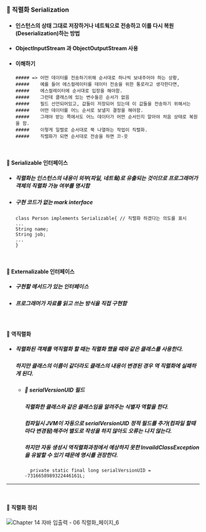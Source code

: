 ### :pushpin: 직렬화 Serialization
* #### 인스턴스의 상태 그대로 저장하거나 네트웍으로 전송하고 이를 다시 복원(Deserialization)하는 방법
* #### ObjectInputStream 과 ObjectOutputStream 사용
* #### 이해하기
      ##### => 어떤 데이터를 전송하기위해 순서대로 하나씩 보내주어야 하는 상황,
      #####    예를 들어 에스컬레이터를 데이터 전송을 위한 통로라고 생각한다면,
      #####    에스컬레이터에 순서대로 입장을 해야함.
      #####    그런데 클래스에 있는 변수들은 순서가 없음
      #####    필드 선언되어있고, 값들이 저장되어 있는데 이 값들을 전송하기 위해서는 
      #####    어떤 데이터를 어느 순서로 보낼지 결정을 해야함. 
      #####    그래야 받는 쪽에서도 어느 데이터가 어떤 순서인지 알아야 처음 상태로 복원을 함.
      #####    이렇게 일렬로 순서대로 쭉 나열하는 작업이 직렬화.
      #####    직렬화가 되면 순서대로 전송을 하면 끄-읏

<br>

#### :round_pushpin: Serializable 인터페이스
* ##### 직렬화는 인스턴스의 내용이 외부(파일, 네트웤)로 유출되는 것이므로 프로그래머가 객체의 직렬화 가능 여부를 명시함
* ##### 구현 코드가 없는 mark interface

      class Person implements Serializable{ // 직렬화 하겠다는 의도를 표시
      ...
      String name;
      String job;
      ...
      }


<br>

#### :round_pushpin: Externalizable 인터페이스
* ##### 구현할 메서드가 있는 인터페이스
* ##### 프로그래머가 자료를 읽고 쓰는 방식을 직접 구현함

<br>

#### :round_pushpin: 역직렬화
* ##### 직렬화된 객체를 역직렬화 할 때는 직렬화 했을 때와 같은 클래스를 사용한다.  
  ##### 하지만 클래스의 이름이 같더라도 클래스의 내용이 변경된 경우 역 직렬화에 실패하게 된다. 
  * ##### :triangular_flag_on_post: serialVersionUID 필드
    ##### 직렬화한 클래스와 같은 클래스임을 알려주는 식별자 역할을 한다.  
    ##### 컴파일시 JVM이 자동으로 serialVersionUID  정적 필드를 추가(컴파일 할때마다 변경됨)해주어 별도로 작성을 하지 않아도 오류는 나지 않는다.  
    ##### 하지만 자동 생성시 역직렬화과정에서 예상하지 못한 InvaildClassException을 유발할 수 있기 때문에 명시를 권장한다.   
      
          private static final long serialVersionUID = -7316658989322446161L;
---------------------------------------------------------------

<br>

#### :triangular_flag_on_post: 직렬화 정리 

![Chapter 14 자바 입출력 - 06 직렬화_페이지_6](https://user-images.githubusercontent.com/74708028/110730243-79193380-8263-11eb-99d9-1b7dda0667d9.png)

